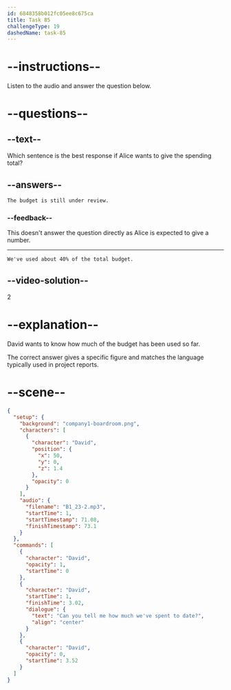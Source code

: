 ```yaml
---
id: 6848358b012fc05ee8c675ca
title: Task 85
challengeType: 19
dashedName: task-85
---
```


<!-- (audio) David: Can you tell me how much we've spent to date? -->

<!-- SPEAKING -->

# --instructions--

Listen to the audio and answer the question below.

# --questions--

## --text--

Which sentence is the best response if Alice wants to give the spending total?

## --answers--

`The budget is still under review.`

### --feedback--

This doesn't answer the question directly as Alice is expected to give a number.

---

`We've used about 40% of the total budget.`

## --video-solution--

2

# --explanation--

David wants to know how much of the budget has been used so far.

The correct answer gives a specific figure and matches the language typically used in project reports.

# --scene--

```json
{
  "setup": {
    "background": "company1-boardroom.png",
    "characters": [
      {
        "character": "David",
        "position": {
          "x": 50,
          "y": 0,
          "z": 1.4
        },
        "opacity": 0
      }
    ],
    "audio": {
      "filename": "B1_23-2.mp3",
      "startTime": 1,
      "startTimestamp": 71.08,
      "finishTimestamp": 73.1
    }
  },
  "commands": [
    {
      "character": "David",
      "opacity": 1,
      "startTime": 0
    },
    {
      "character": "David",
      "startTime": 1,
      "finishTime": 3.02,
      "dialogue": {
        "text": "Can you tell me how much we've spent to date?",
        "align": "center"
      }
    },
    {
      "character": "David",
      "opacity": 0,
      "startTime": 3.52
    }
  ]
}
```
